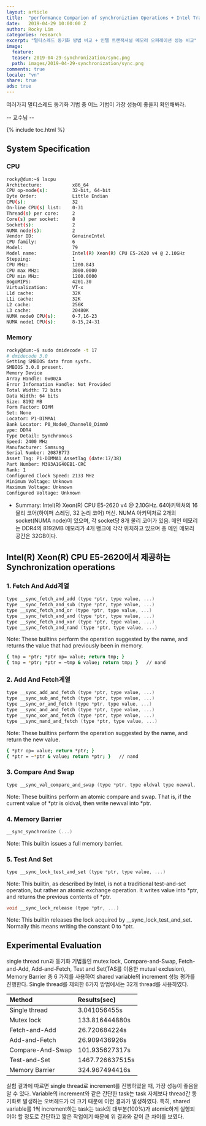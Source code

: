 ```yaml
---
layout: article
title:  "performance Comparion of synchroniztion Operations + Intel Transactional Memory Operation"
date:   2019-04-29 10:00:00 Z
author: Rocky Lim
categories: research
excerpt: "멀티스레드 동기화 방법 비교 + 인텔 트랜잭셔널 메모리 오퍼레이션 성능 비교"
image:
  feature:
  teaser: 2019-04-29-synchronization/sync.png
  path: images/2019-04-29-synchronization/sync.png
comments: true
locale: "vn"
share: true
ads: true
---
```


여러가지 멀티스레드 동기화 기법 중 어느 기법이 가장 성능이 좋을지 확인해봐라.

-- 교수님 --




{% include toc.html %}



## System Specification

### CPU

```sh
rocky@dum:~$ lscpu
Architecture:          	x86_64
CPU op-mode(s):        	32-bit, 64-bit
Byte Order:            	Little Endian
CPU(s):                	32
On-line CPU(s) list:   	0-31
Thread(s) per core:   	2
Core(s) per socket:    	8
Socket(s):             	2
NUMA node(s):          	2
Vendor ID:             	GenuineIntel
CPU family:            	6
Model:                 	79
Model name:            	Intel(R) Xeon(R) CPU E5-2620 v4 @ 2.10GHz
Stepping:              	1
CPU MHz:               	1200.843
CPU max MHz:           	3000.0000
CPU min MHz:           	1200.0000
BogoMIPS:              	4201.30
Virtualization:        	VT-x
L1d cache:             	32K
L1i cache:             	32K
L2 cache:              	256K
L3 cache:              	20480K
NUMA node0 CPU(s):    	0-7,16-23
NUMA node1 CPU(s):     	8-15,24-31
```

### Memory

```sh
rocky@dum:~$ sudo dmidecode -t 17
# dmidecode 3.0
Getting SMBIOS data from sysfs.
SMBIOS 3.0.0 present.
Memory Device
Array Handle: 0x002A
Error Information Handle: Not Provided
Total Width: 72 bits
Data Width: 64 bits
Size: 8192 MB
Form Factor: DIMM
Set: None
Locator: P1-DIMMA1
Bank Locator: P0_Node0_Channel0_Dimm0
ype: DDR4
Type Detail: Synchronous
Speed: 2400 MHz
Manufacturer: Samsung
Serial Number: 2087B773
Asset Tag: P1-DIMMA1_AssetTag (date:17/38)
Part Number: M393A1G40EB1-CRC
Rank: 1
Configured Clock Speed: 2133 MHz
Minimum Voltage: Unknown
Maximum Voltage: Unknown
Configured Voltage: Unknown
```

- Summary: Intel(R) Xeon(R) CPU E5-2620 v4 @ 2.10GHz. 64아키텍처의 16물리 코어(하이퍼 스레딩, 32 논리 코어) 머신.  NUMA 아키텍처로 2개의 socket(NUMA node)이 있으며, 각 socket당 8개 물리 코어가 있음. 메인 메모리는 DDR4의 8192MB 메모리가 4개 뱅크에 각각 위치하고 있으며 총 메인 메모리 공간은 32GB이다.

## Intel(R) Xeon(R) CPU E5-2620에서 제공하는 Synchronization operations

### 1. Fetch And Add계열

```c
type __sync_fetch_and_add (type *ptr, type value, ...)
type __sync_fetch_and_sub (type *ptr, type value, ...)
type __sync_fetch_and_or (type *ptr, type value, ...)
type __sync_fetch_and_and (type *ptr, type value, ...)
type __sync_fetch_and_xor (type *ptr, type value, ...)
type __sync_fetch_and_nand (type *ptr, type value, ...)
```

Note: These builtins perform the operation suggested by the name, and returns the value that had previously been in memory.

```sh
{ tmp = *ptr; *ptr op= value; return tmp; }
{ tmp = *ptr; *ptr = ~tmp & value; return tmp; }   // nand
```


### 2. Add And Fetch계열

```c
type __sync_add_and_fetch (type *ptr, type value, ...)
type __sync_sub_and_fetch (type *ptr, type value, ...)
type __sync_or_and_fetch (type *ptr, type value, ...)
type __sync_and_and_fetch (type *ptr, type value, ...)
type __sync_xor_and_fetch (type *ptr, type value, ...)
type __sync_nand_and_fetch (type *ptr, type value, ...)
```

Note: These builtins perform the operation suggested by the name, and return the new value.

```sh
{ *ptr op= value; return *ptr; }
{ *ptr = ~*ptr & value; return *ptr; }   // nand
```

### 3. Compare And Swap

```c
type __sync_val_compare_and_swap (type *ptr, type oldval type newval, ...)
```

Note: These builtins perform an atomic compare and swap. That is, if the current value of *ptr is oldval, then write newval into *ptr.

### 4. Memory Barrier

```c
__sync_synchronize (...)
```

Note: This builtin issues a full memory barrier.


### 5. Test And Set

```c
type __sync_lock_test_and_set (type *ptr, type value, ...)
```
Note: This builtin, as described by Intel, is not a traditional test-and-set operation, but rather an atomic exchange operation. It writes value into *ptr, and returns the previous contents of *ptr.

```c
void __sync_lock_release (type *ptr, ...)
```
Note: This builtin releases the lock acquired by __sync_lock_test_and_set. Normally this means writing the constant 0 to *ptr.

## Experimental Evaluation

single thread run과 동기화 기법들인 mutex lock, Compare-and-Swap, Fetch-and-Add, Add-and-Fetch, Test and Set(TAS를 이용한 mutual exclusion), Memory Barrier 총 6 가지를 사용하여 shared variable의 increment 성능 평가를 진행한다. Single thread를 제외한 6가지 방법에서는 32개 thread를 사용하였다.

| Method | Results(sec)|
|:--------|:--------|
| Single thread | 3.041056455s |
| Mutex lock | 133.816444880s |
| Fetch-and-Add | 26.720684224s |
| Add-and-Fetch| 26.909436926s |
| Compare-And-Swap| 101.935627317s |
| Test-and-Set| 1467.726637515s |
| Memory Barrier| 324.967494416s |

실험 결과에 따르면 single thread로 increment를 진행하였을 때, 가장 성능이 좋음을 알 수 있다. Variable의 increment와 같은 간단한 task는 task 자체보다 thread간 동기화로 발생하는 오버헤드가 더 크기 때문에 이런 결과가 발생하였다. 특히, shared variable를 1씩 increment하는 task는 task의 대부분(100%)가  atomic하게 실행되어야 할 정도로 간단하고 짧은 작업이기 때문에 위 결과와 같이 큰 차이를 보였다. 
